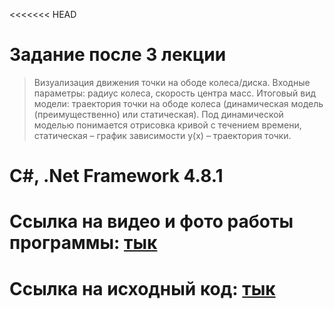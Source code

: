 <<<<<<< HEAD
# Задание после 3 лекции

> Визуализация движения точки на ободе колеса/диска. Входные параметры:
радиус колеса, скорость центра масс. Итоговый вид модели: траектория
точки на ободе колеса (динамическая модель (преимущественно) или
статическая). Под динамической моделью понимается отрисовка кривой с
течением времени, статическая – график зависимости y(x) – траектория
точки.
> 

# C#, .Net Framework 4.8.1

# Ссылка на видео и фото работы программы: [тык](https://drive.google.com/drive/folders/1aFy8OznyWUPMogPkyDwANcK_K1G4Uvw7?usp=drive_link)

# Ссылка на исходный код: [тык](https://github.com/hizu77/CSharpPhysLec3)

